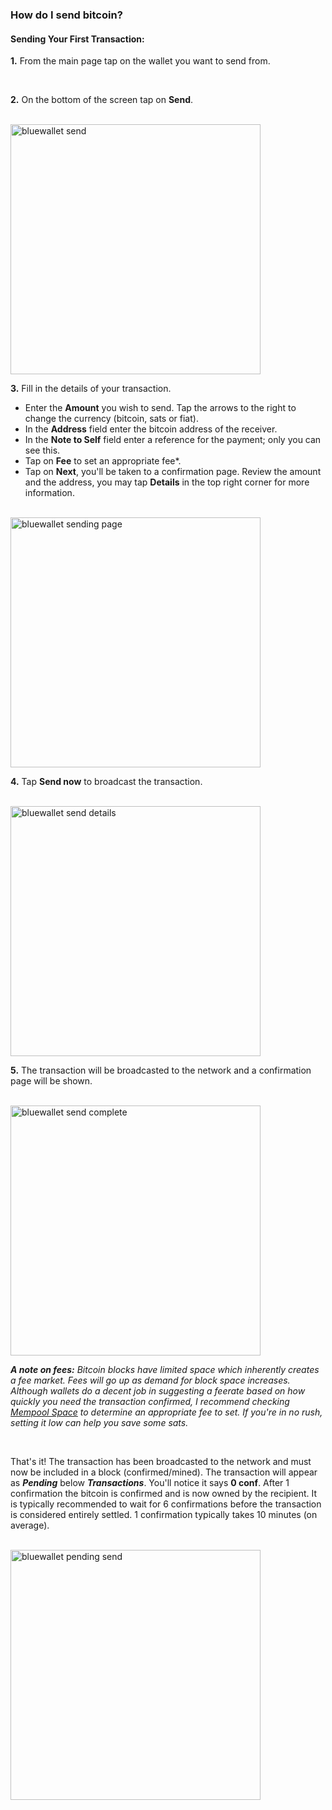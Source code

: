 ### How do I send bitcoin?

<h4 class="text-2xl pb-4 text-[#f7931a] font-semibold">Sending Your First Transaction:</h4>

**1\.** From the main page tap on the wallet you want to send from. 

<br>

**2\.** On the bottom of the screen tap on **Send**.

<br>

<a href="./../../../bluewallet_send.png" target="_blank">
    <img id="bluewallet send" src="./../../../bluewallet_send.png" alt="bluewallet send" width="400"/> 
</a>

<br>

**3\.** Fill in the details of your transaction.
<ul class="list-decimal pl-8 pt-2 text-lg leading-loose text-white">
    <li> Enter the <strong>Amount</strong> you wish to send. Tap the arrows to the right to change the currency (bitcoin, sats or fiat).</li>
    <li> In the <strong>Address</strong> field enter the bitcoin address of the receiver. </li>
    <li> In the <strong>Note to Self</strong> field enter a reference for the payment; only you can see this.</li>
    <li> Tap on <strong>Fee</strong> to set an appropriate fee*.</li>
    <li> Tap on <strong>Next</strong>, you'll be taken to a confirmation page. Review the amount and the address, you may tap <strong>Details</strong> in the top right corner for more information.</li>

</ul>

<br>

<a href="./../../../bluewallet_sending_page.png" target="_blank">
    <img id="bluewallet sending page" src="./../../../bluewallet_sending_page.png" alt="bluewallet sending page" width="400"/> 
</a>

<br>


**4\.** Tap **Send now** to broadcast the transaction. 

<br>

<a href="./../../../bluewallet_send_details.png" target="_blank">
    <img id="bluewallet send details" src="./../../../bluewallet_send_details.png" alt="bluewallet send details" width="400"/> 
</a>

<br>

**5\.** The transaction will be broadcasted to the network and a confirmation page will be shown.

<br>

<a href="./../../../bluewallet_send_complete.png" target="_blank">
    <img id="bluewallet send complete" src="./../../../bluewallet_send_complete.png" alt="bluewallet send complete" width="400"/> 
</a>

<br>


***A note on fees:*** *Bitcoin blocks have limited space which inherently creates a fee market. Fees will go up as demand for block space increases. Although
             wallets do a decent job in suggesting a feerate based on how quickly you need the transaction confirmed, I 
             recommend checking <a class="text-[#8cb4ff] underline-offset-auto font-semibold" href="https://mempool.space/" target="_blank" rel="noopener noreferrer">Mempool Space<a> to determine
             an appropriate fee to set. If you're in no rush, setting it low can help you save some sats.*


<br>

That's it! The transaction has been broadcasted to the network and must now be included in a block (confirmed/mined). 
The transaction will appear as ***Pending*** below ***Transactions***. You'll notice it says **0 conf**. After 1 confirmation the bitcoin is confirmed and
is now owned by the recipient. It is typically recommended to wait for 6 confirmations before the transaction is considered entirely settled. 
1 confirmation typically takes 10 minutes (on average). 


<br>

<a href="./../../../bluewallet_pending_send.png" target="_blank">
    <img id="bluewallet pending send" src="./../../../bluewallet_pending_send.png" alt="bluewallet pending send" width="400"/> 
</a>

<br>
